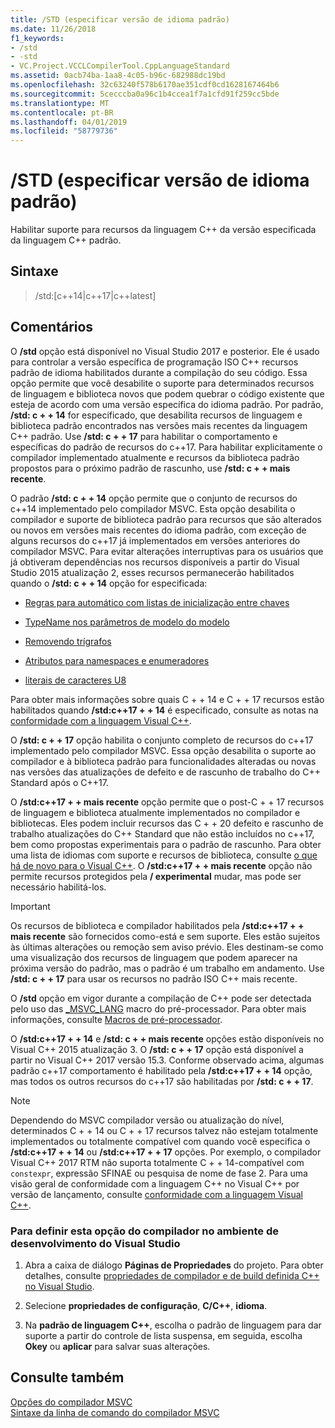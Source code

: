 ```yaml
---
title: /STD (especificar versão de idioma padrão)
ms.date: 11/26/2018
f1_keywords:
- /std
- -std
- VC.Project.VCCLCompilerTool.CppLanguageStandard
ms.assetid: 0acb74ba-1aa8-4c05-b96c-682988dc19bd
ms.openlocfilehash: 32c63240f578b6170ae351cdf0cd1628167464b6
ms.sourcegitcommit: 5cecccba0a96c1b4ccea1f7a1cfd91f259cc5bde
ms.translationtype: MT
ms.contentlocale: pt-BR
ms.lasthandoff: 04/01/2019
ms.locfileid: "58779736"
---
```

# <a name="std-specify-language-standard-version"></a>/STD (especificar versão de idioma padrão)

Habilitar suporte para recursos da linguagem C++ da versão especificada da linguagem C++ padrão.

## <a name="syntax"></a>Sintaxe

> /std:\[c++14\|c++17\|c++latest]

## <a name="remarks"></a>Comentários

O **/std** opção está disponível no Visual Studio 2017 e posterior. Ele é usado para controlar a versão específica de programação ISO C++ recursos padrão de idioma habilitados durante a compilação do seu código. Essa opção permite que você desabilite o suporte para determinados recursos de linguagem e biblioteca novos que podem quebrar o código existente que esteja de acordo com uma versão específica do idioma padrão. Por padrão, **/std: c + + 14** for especificado, que desabilita recursos de linguagem e biblioteca padrão encontrados nas versões mais recentes da linguagem C++ padrão. Use **/std: c + + 17** para habilitar o comportamento e específicas do padrão de recursos do c++17. Para habilitar explicitamente o compilador implementado atualmente e recursos da biblioteca padrão propostos para o próximo padrão de rascunho, use **/std: c + + mais recente**.

O padrão **/std: c + + 14** opção permite que o conjunto de recursos do c++14 implementado pelo compilador MSVC. Esta opção desabilita o compilador e suporte de biblioteca padrão para recursos que são alterados ou novos em versões mais recentes do idioma padrão, com exceção de alguns recursos do c++17 já implementados em versões anteriores do compilador MSVC. Para evitar alterações interruptivas para os usuários que já obtiveram dependências nos recursos disponíveis a partir do Visual Studio 2015 atualização 2, esses recursos permanecerão habilitados quando o **/std: c + + 14** opção for especificada:

- [Regras para automático com listas de inicialização entre chaves](http://www.open-std.org/jtc1/sc22/wg21/docs/papers/2014/n3922.html)

- [TypeName nos parâmetros de modelo do modelo](http://www.open-std.org/jtc1/sc22/wg21/docs/papers/2014/n4051.html)

- [Removendo trígrafos](http://www.open-std.org/jtc1/sc22/wg21/docs/papers/2014/n4086.html)

- [Atributos para namespaces e enumeradores](http://www.open-std.org/jtc1/sc22/wg21/docs/papers/2014/n4266.html)

- [literais de caracteres U8](http://www.open-std.org/jtc1/sc22/wg21/docs/papers/2014/n4267.html)

Para obter mais informações sobre quais C + + 14 e C + + 17 recursos estão habilitados quando **/std:c++17 + + 14** é especificado, consulte as notas na [conformidade com a linguagem Visual C++](../../overview/visual-cpp-language-conformance.md).

O **/std: c + + 17** opção habilita o conjunto completo de recursos do c++17 implementado pelo compilador MSVC. Essa opção desabilita o suporte ao compilador e à biblioteca padrão para funcionalidades alteradas ou novas nas versões das atualizações de defeito e de rascunho de trabalho do C++ Standard após o C++17.

O **/std:c++17 + + mais recente** opção permite que o post-C + + 17 recursos de linguagem e biblioteca atualmente implementados no compilador e bibliotecas. Eles podem incluir recursos das C + + 20 defeito e rascunho de trabalho atualizações do C++ Standard que não estão incluídos no c++17, bem como propostas experimentais para o padrão de rascunho. Para obter uma lista de idiomas com suporte e recursos de biblioteca, consulte [o que há de novo para o Visual C++](../../overview/what-s-new-for-visual-cpp-in-visual-studio.md). O **/std:c++17 + + mais recente** opção não permite recursos protegidos pela **/ experimental** mudar, mas pode ser necessário habilitá-los.

> [!IMPORTANT]
> Os recursos de biblioteca e compilador habilitados pela **/std:c++17 + + mais recente** são fornecidos como-está e sem suporte. Eles estão sujeitos às últimas alterações ou remoção sem aviso prévio. Eles destinam-se como uma visualização dos recursos de linguagem que podem aparecer na próxima versão do padrão, mas o padrão é um trabalho em andamento. Use **/std: c + + 17** para usar os recursos no padrão ISO C++ mais recente.

O **/std** opção em vigor durante a compilação de C++ pode ser detectada pelo uso das [ \_MSVC\_LANG](../../preprocessor/predefined-macros.md) macro do pré-processador. Para obter mais informações, consulte [Macros de pré-processador](../../preprocessor/predefined-macros.md).

O **/std:c++17 + + 14** e **/std: c + + mais recente** opções estão disponíveis no Visual C++ 2015 atualização 3. O **/std: c + + 17** opção está disponível a partir no Visual C++ 2017 versão 15.3. Conforme observado acima, algumas padrão c++17 comportamento é habilitado pela **/std:c++17 + + 14** opção, mas todos os outros recursos do c++17 são habilitadas por **/std: c + + 17**.

> [!NOTE]
> Dependendo do MSVC compilador versão ou atualização do nível, determinados C + + 14 ou C + + 17 recursos talvez não estejam totalmente implementados ou totalmente compatível com quando você especifica o **/std:c++17 + + 14** ou **/std:c++17 + + 17** opções. Por exemplo, o compilador Visual C++ 2017 RTM não suporta totalmente C + + 14-compatível com `constexpr`, expressão SFINAE ou pesquisa de nome de fase 2. Para uma visão geral de conformidade com a linguagem C++ no Visual C++ por versão de lançamento, consulte [conformidade com a linguagem Visual C++](../../overview/visual-cpp-language-conformance.md).

### <a name="to-set-this-compiler-option-in-the-visual-studio-development-environment"></a>Para definir esta opção do compilador no ambiente de desenvolvimento do Visual Studio

1. Abra a caixa de diálogo **Páginas de Propriedades** do projeto. Para obter detalhes, consulte [propriedades de compilador e de build definida C++ no Visual Studio](../working-with-project-properties.md).

1. Selecione **propriedades de configuração**, **C/C++**, **idioma**.

1. Na **padrão de linguagem C++**, escolha o padrão de linguagem para dar suporte a partir do controle de lista suspensa, em seguida, escolha **Okey** ou **aplicar** para salvar suas alterações.

## <a name="see-also"></a>Consulte também

[Opções do compilador MSVC](compiler-options.md)<br/>
[Sintaxe da linha de comando do compilador MSVC](compiler-command-line-syntax.md)
